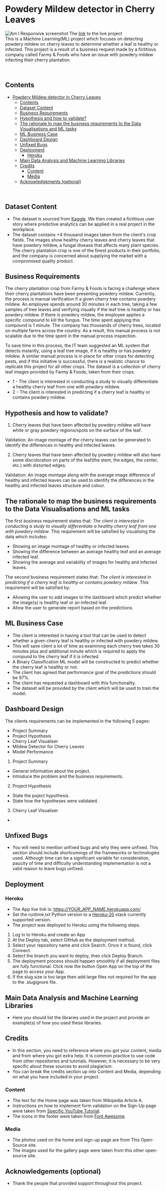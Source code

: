 # Powdery Mildew detector in Cherry Leaves

![Am I Responsive screenshot](/readme-images/am_i_responsive.png)
The [link](https://cherry-leaf-powdery-mildew-7270464476a9.herokuapp.com/) to the live project
<br>
This is a Machine Learning(ML) project which focuses on detecting powdery mildew on cherry leaves to determine whether a leaf is healthy or infected. This project is a result of a business request made by a fictitious company called Farmy & Foods who have an issue with powdery mildew infecting their cherry plantation. 

<br>

## Contents
- [Powdery Mildew detector in Cherry Leaves](#powdery-mildew-detector-in-cherry-leaves)
  - [Contents](#contents)
  - [Dataset Content](#dataset-content)
  - [Business Requirements](#business-requirements)
  - [Hypothesis and how to validate?](#hypothesis-and-how-to-validate)
  - [The rationale to map the business requirements to the Data Visualisations and ML tasks](#the-rationale-to-map-the-business-requirements-to-the-data-visualisations-and-ml-tasks)
  - [ML Business Case](#ml-business-case)
  - [Dashboard Design](#dashboard-design)
  - [Unfixed Bugs](#unfixed-bugs)
  - [Deployment](#deployment)
    - [Heroku](#heroku)
  - [Main Data Analysis and Machine Learning Libraries](#main-data-analysis-and-machine-learning-libraries)
  - [Credits](#credits)
    - [Content](#content)
    - [Media](#media)
  - [Acknowledgements (optional)](#acknowledgements-optional)

<br>

## Dataset Content
* The dataset is sourced from [Kaggle](https://www.kaggle.com/codeinstitute/cherry-leaves). We then created a fictitious user story where predictive analytics can be applied in a real project in the workplace.
* The dataset contains +4 thousand images taken from the client's crop fields. The images show healthy cherry leaves and cherry leaves that have powdery mildew, a fungal disease that affects many plant species. The cherry plantation crop is one of the finest products in their portfolio, and the company is concerned about supplying the market with a compromised quality product.

## Business Requirements
The cherry plantation crop from Farmy & Foods is facing a challenge where their cherry plantations have been presenting powdery mildew. Currently, the process is manual verification if a given cherry tree contains powdery mildew. An employee spends around 30 minutes in each tree, taking a few samples of tree leaves and verifying visually if the leaf tree is healthy or has powdery mildew. If there is powdery mildew, the employee applies a specific compound to kill the fungus. The time spent applying this compound is 1 minute.  The company has thousands of cherry trees, located on multiple farms across the country. As a result, this manual process is not scalable due to the time spent in the manual process inspection.

To save time in this process, the IT team suggested an ML system that detects instantly, using a leaf tree image, if it is healthy or has powdery mildew. A similar manual process is in place for other crops for detecting pests, and if this initiative is successful, there is a realistic chance to replicate this project for all other crops. The dataset is a collection of cherry leaf images provided by Farmy & Foods, taken from their crops.


* 1 - The client is interested in conducting a study to visually differentiate a healthy cherry leaf from one with powdery mildew.
* 2 - The client is interested in predicting if a cherry leaf is healthy or contains powdery mildew.


## Hypothesis and how to validate?
1. Cherry leaves that have been affected by powdery mildew will have white or gray powdery regions/spots on the surface of the leaf.

Validation: An image montage of the cherry leaves can be generated to identify the differences in healthy and infected leaves.

2. Cherry leaves that have been affected by powdery mildew will also have some discoloration on parts of the leaf(the stem, the edges, the center, etc.) with distorted edges.

Validation: An image montage along with the average image difference of healthy and infected leaves can be used to identify the differences in the healthy and infected leaves structure and colour. 


## The rationale to map the business requirements to the Data Visualisations and ML tasks
The first business requirement states that: *The client is interested in conducting a study to visually differentiate a healthy cherry leaf from one with powdery mildew*. This requirement will be satisfied by visualising the data which includes: 
* Showing an image montage of healthy or infected leaves.
* Showing the difference between an average healthy leaf and an average infected leaf.
* Showing the average and variability of images for healthy and infected leaves.

The second business requirement states that: *The client is interested in predicting if a cherry leaf is healthy or contains powdery mildew*. This requirement will be satisfied by:
* Allowing the user to add images to the dashboard which predict whether the image(s) is healthy leaf or an infected leaf.
* Allow the user to generate report based on the predictions.

## ML Business Case
* The client is interested in having a tool that can be used to detect whether a given cherry leaf is healthy or infected with powdery mildew. 
* This will save client a lot of time as examining each cherry tree takes 30 minutes plus and additional minute which is required to apply the compund to the cherry leaf if it is infected.
* A Binary Classification ML model will be constructed to predict whether the cherry leaf is healthy or not.
* The client has agreed that performance goal of the predictions should be 97%.
* The client has requested a dashboard with this functionality. 
* The dataset will be provided by the client which will be used to train the model. 


## Dashboard Design
The clients requirements can be implemented in the following 5 pages:
* Project Summary
* Project Hypothesis
* Cherry Leaf Visualiser
* Mildew Detector for Cherry Leaves
* Model Performance

1. Project Summary
- General information about the project. 
- Introduce the problem and the business requirements.

2. Project Hypothesis
- State the poject hypothesis.
- State how the hypotheses were validated.

3. Cherry Leaf Visualiser 
- 

## Unfixed Bugs
* You will need to mention unfixed bugs and why they were unfixed. This section should include shortcomings of the frameworks or technologies used. Although time can be a significant variable for consideration, paucity of time and difficulty understanding implementation is not a valid reason to leave bugs unfixed.

## Deployment
### Heroku

* The App live link is: https://YOUR_APP_NAME.herokuapp.com/ 
* Set the runtime.txt Python version to a [Heroku-20](https://devcenter.heroku.com/articles/python-support#supported-runtimes) stack currently supported version.
* The project was deployed to Heroku using the following steps.

1. Log in to Heroku and create an App
2. At the Deploy tab, select GitHub as the deployment method.
3. Select your repository name and click Search. Once it is found, click Connect.
4. Select the branch you want to deploy, then click Deploy Branch.
5. The deployment process should happen smoothly if all deployment files are fully functional. Click now the button Open App on the top of the page to access your App.
6. If the slug size is too large then add large files not required for the app to the .slugignore file. 


## Main Data Analysis and Machine Learning Libraries
* Here you should list the libraries used in the project and provide an example(s) of how you used these libraries.


## Credits 

* In this section, you need to reference where you got your content, media and from where you got extra help. It is common practice to use code from other repositories and tutorials. However, it is necessary to be very specific about these sources to avoid plagiarism. 
* You can break the credits section up into Content and Media, depending on what you have included in your project. 

### Content 

- The text for the Home page was taken from Wikipedia Article A.
- Instructions on how to implement form validation on the Sign-Up page were taken from [Specific YouTube Tutorial](https://www.youtube.com/).
- The icons in the footer were taken from [Font Awesome](https://fontawesome.com/).

### Media

- The photos used on the home and sign-up page are from This Open-Source site.
- The images used for the gallery page were taken from this other open-source site.



## Acknowledgements (optional)
* Thank the people that provided support throughout this project.
